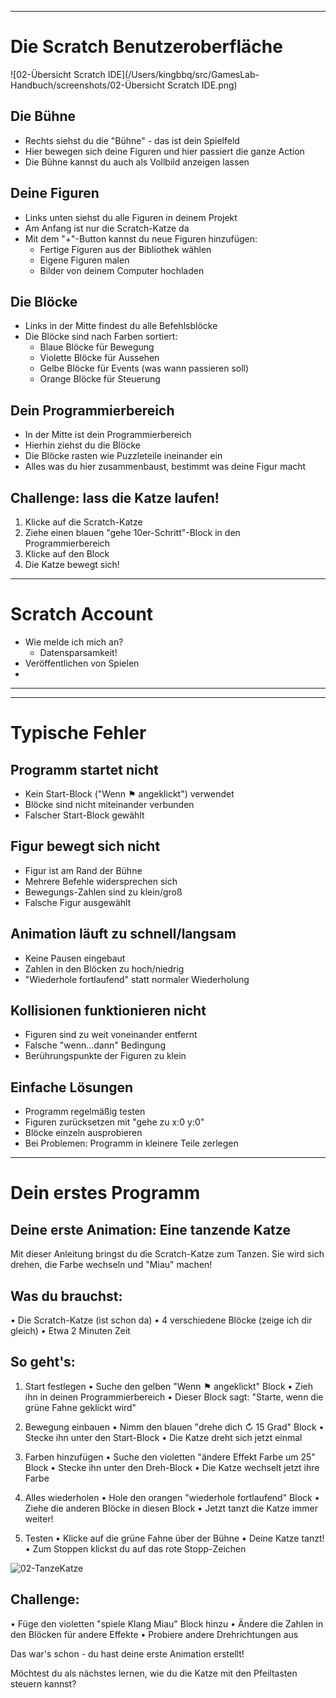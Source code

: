 

---



# Die Scratch Benutzeroberfläche

![02-Übersicht Scratch IDE](/Users/kingbbq/src/GamesLab-Handbuch/screenshots/02-Übersicht Scratch IDE.png)

## Die Bühne

- Rechts siehst du die "Bühne" - das ist dein Spielfeld
- Hier bewegen sich deine Figuren und hier passiert die ganze Action
- Die Bühne kannst du auch als Vollbild anzeigen lassen

## Deine Figuren

- Links unten siehst du alle Figuren in deinem Projekt
- Am Anfang ist nur die Scratch-Katze da
- Mit dem "+"-Button kannst du neue Figuren hinzufügen:
  - Fertige Figuren aus der Bibliothek wählen
  - Eigene Figuren malen
  - Bilder von deinem Computer hochladen

## Die Blöcke

- Links in der Mitte findest du alle Befehlsblöcke
- Die Blöcke sind nach Farben sortiert:
  - Blaue Blöcke für Bewegung
  - Violette Blöcke für Aussehen
  - Gelbe Blöcke für Events (was wann passieren soll)
  - Orange Blöcke für Steuerung

## Dein Programmierbereich

- In der Mitte ist dein Programmierbereich
- Hierhin ziehst du die Blöcke
- Die Blöcke rasten wie Puzzleteile ineinander ein
- Alles was du hier zusammenbaust, bestimmt was deine Figur macht

## Challenge: lass die Katze laufen!

1. Klicke auf die Scratch-Katze
2. Ziehe einen blauen "gehe 10er-Schritt"-Block in den Programmierbereich
3. Klicke auf den Block
4. Die Katze bewegt sich!

---



# Scratch Account

<!-- Machen wir hier auch die Zugangsdaten zum eintragen, oder das alles am Ende, das man es einfacher findet? gw -->

- Wie melde ich mich an?
  - Datensparsamkeit!
- Veröffentlichen von Spielen
- 

---



---

# Typische Fehler 

## Programm startet nicht

- Kein Start-Block ("Wenn ⚑ angeklickt") verwendet
- Blöcke sind nicht miteinander verbunden
- Falscher Start-Block gewählt

## Figur bewegt sich nicht

- Figur ist am Rand der Bühne
- Mehrere Befehle widersprechen sich
- Bewegungs-Zahlen sind zu klein/groß
- Falsche Figur ausgewählt

## Animation läuft zu schnell/langsam

- Keine Pausen eingebaut
- Zahlen in den Blöcken zu hoch/niedrig
- "Wiederhole fortlaufend" statt normaler Wiederholung

## Kollisionen funktionieren nicht

- Figuren sind zu weit voneinander entfernt
- Falsche "wenn...dann" Bedingung
- Berührungspunkte der Figuren zu klein

## Einfache Lösungen

- Programm regelmäßig testen
- Figuren zurücksetzen mit "gehe zu x:0 y:0"
- Blöcke einzeln ausprobieren
- Bei Problemen: Programm in kleinere Teile zerlegen

---

# Dein erstes Programm

<!-- soll das ins kapitel (Spiele)-Tutorials? -->

Deine erste Animation: Eine tanzende Katze
----------------------------------------
Mit dieser Anleitung bringst du die Scratch-Katze zum Tanzen. Sie wird sich drehen, die Farbe wechseln und "Miau" machen!

Was du brauchst:
---------------
• Die Scratch-Katze (ist schon da)
• 4 verschiedene Blöcke (zeige ich dir gleich)
• Etwa 2 Minuten Zeit

So geht's:
----------
1. Start festlegen
   • Suche den gelben "Wenn ⚑ angeklickt" Block
   • Zieh ihn in deinen Programmierbereich
   • Dieser Block sagt: "Starte, wenn die grüne Fahne geklickt wird"

2. Bewegung einbauen
   • Nimm den blauen "drehe dich ↻ 15 Grad" Block
   • Stecke ihn unter den Start-Block
   • Die Katze dreht sich jetzt einmal

3. Farben hinzufügen
   • Suche den violetten "ändere Effekt Farbe um 25" Block
   • Stecke ihn unter den Dreh-Block
   • Die Katze wechselt jetzt ihre Farbe

4. Alles wiederholen
   • Hole den orangen "wiederhole fortlaufend" Block
   • Ziehe die anderen Blöcke in diesen Block
   • Jetzt tanzt die Katze immer weiter!

5. Testen
   • Klicke auf die grüne Fahne über der Bühne
   • Deine Katze tanzt!
   • Zum Stoppen klickst du auf das rote Stopp-Zeichen

![02-TanzeKatze](/Users/kingbbq/src/GamesLab-Handbuch/screenshots/02-TanzeKatze.png)

Challenge:
------
• Füge den violetten "spiele Klang Miau" Block hinzu
• Ändere die Zahlen in den Blöcken für andere Effekte
• Probiere andere Drehrichtungen aus

Das war's schon - du hast deine erste Animation erstellt! 

Möchtest du als nächstes lernen, wie du die Katze mit den Pfeiltasten steuern kannst?
